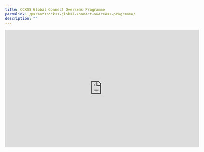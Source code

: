 ```yaml
---
title: CCKSS Global Connect Overseas Programme
permalink: /parents/cckss-global-connect-overseas-programme/
description: ""
---
```

<iframe src="https://docs.google.com/presentation/d/e/2PACX-1vRIh8zAbGeWB5q8Z_pmcQDZACxpJ71IRLg6z5nCB17xJxyBrxA3RbX148l6pc4UiQ/embed?start=true&amp;loop=true&amp;delayms=5000" frameborder="0" width="640" height="389" allowfullscreen="true"></iframe>